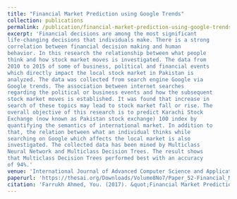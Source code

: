 ```yaml
---
title: "Financial Market Prediction using Google Trends"
collection: publications
permalink: /publication/financial-market-prediction-using-google-trends
excerpt: 'Financial decisions are among the most significant
life-changing decisions that individuals make. There is a strong
correlation between financial decision making and human
behavior. In this research the relationship between what people
think and how stock market moves is investigated. The data from
2010 to 2015 of some of business, political and financial events
which directly impact the local stock market in Pakistan is
analyzed. The data was collected from search engine Google via
Google trends. The association between internet searches
regarding the political or business events and how the subsequent
stock market moves is established. It was found that increase in
search of these topics may lead to stock market fall or rise. The
overall objective of this research is to predict Karachi Stock
Exchange (now known as Pakistan stock exchange) 100 index by
quantifying the semantics of international market. In addition to
that, the relation between what an individual thinks while
searching on Google which affects the local market is also
investigated. The collected data has been mined by Multiclass
Neural Network and Multiclass Decision Trees. The result shows
that Multiclass Decision Trees performed best with an accuracy
of 94%.'
venue: 'International Journal of Advanced Computer Science and Applications'
paperurl: 'https://thesai.org/Downloads/Volume8No7/Paper_52-Financial_Market_Prediction_using_Google_Trends.pdf'
citation: 'Farrukh Ahmed, You. (2017). &quot;Financial Market Prediction using Google Trends.&quot; <i>International Journal of Advanced Computer Science and Applications</i>. 1(1).'
---
```

